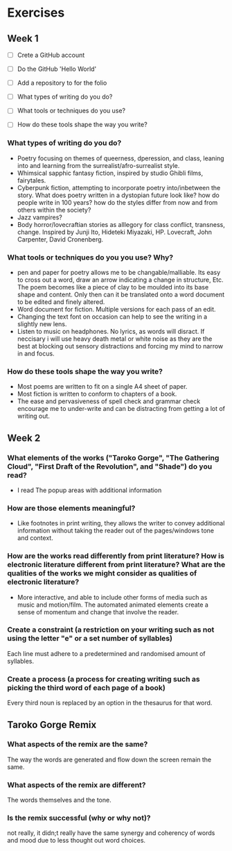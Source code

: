 # Exercises

## Week 1

- [ ] Crete a GitHub account
- [ ] Do the GitHub 'Hello World'
- [ ] Add a repository to for the folio
- [ ] What types of writing do you do?
- [ ] What tools or techniques do you use?
- [ ] How do these tools shape the way you write?


### What types of writing do you do?

- Poetry focusing on themes of queerness, dperession, and class, leaning into and learning from the surrealist/afro-surrealist style.
- Whimsical sapphic fantasy fiction, inspired by studio Ghibli films, fairytales.
- Cyberpunk fiction, attempting to incorporate poetry into/inbetween the story. What does poetry written in a dystopian future look like? how do people write in 100 years? how do the styles differ from now and from others within the society?
- Jazz vampires?
- Body horror/lovecraftian stories as alllegory for class conflict, transness, change. Inspired by Junji Ito, Hideteki Miyazaki, HP. Lovecraft, John Carpenter, David Cronenberg.
 
 
### What tools or techniques do you you use? Why?

- pen and paper for poetry allows me to be changable/malliable. Its easy to cross out a word, draw an arrow indicating a change in structure, Etc. The poem becomes like a piece of clay to be moulded into its base shape and content. Only then can it be translated onto a word document to be edited and finely altered.
- Word document for fiction. Multiple versions for each pass of an edit.
- Changing the text font on occasion can help to see the writing in a slightly new lens.
- Listen to music on headphones. No lyrics, as words will disract. If neccisary i will use heavy death metal or white noise as they are the best at blocking out sensory distractions and forcing my mind to narrow in and focus.


### How do these tools shape the way you write?

- Most poems are written to fit on a single A4 sheet of paper.
- Most fiction is written to conform to chapters of a book.
- The ease and pervasiveness of spell check and grammar check encourage me to under-write and can be distracting from getting a lot of writing out.


## Week 2


### What elements of the works ("Taroko Gorge", "The Gathering Cloud", "First Draft of the Revolution", and "Shade") do you read?

- I read The popup areas with additional information

### How are those elements meaningful?

- Like footnotes in print writing, they allows the writer to convey additional information without taking the reader out of the pages/windows tone and context.

### How are the works read differently from print literature? How is electronic literature different from print literature? What are the qualities of the works we might consider as qualities of electronic literature?

- More interactive, and able to include other forms of media such as music and motion/film. The automated animated elements create a sense of momentum and change that involve the reader.


### Create a constraint (a restriction on your writing such as not using the letter "e" or a set number of syllables)

Each line must adhere to a predetermined and randomised amount of syllables.

### Create a process (a process for creating writing such as picking the third word of each page of a book)

Every third noun is replaced by an option in the thesaurus for that word.

## Taroko Gorge Remix

### What aspects of the remix are the same?

The way the words are generated and flow down the screen remain the same.

### What aspects of the remix are different?

The words themselves and the tone.

### Is the remix successful (why or why not)?

not really, it didn;t really have the same synergy and coherency of words and mood due to less thought out word choices.


